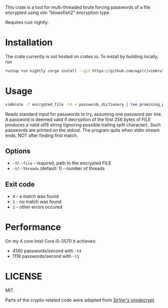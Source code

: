 This crate is a tool for multi-threaded brute forcing passwords of a file encrypted using vim "blowsfish2" encryption type.

Requires rust nightly.

# Installation

The crate currently is not hosted on crates.io. To install by building locally, run

```bash
rustup run nightly cargo install --git https://github.com/wgslr/vimbrute.git --branch=stable vimbrute
```

# Usage

```bash
vimbrute -f encrypted_file -t4 < passwords_dictionary | tee promising_passwords
```

Reads standard input for passwords to try, assuming one password per line. A
password is deemed valid if decryption of the first 256 bytes of FILE
produces a valid utf8 string (ignoring possible trailing split character).
Such passwords are printed on the stdout. The program quits when stdin stream
ends, NOT after finding first match.

## Options

- `-f`/`--file` - required, path to the encrypted FILE
- `-t`/`--threads` (default: 1) - number of threads

## Exit code

- `0` - a match was found
- `1` - no match was found
- `2` - other errors occured

# Performance

On my 4 core Intel Core i5-3570 it achieves:

- 4140 passwords/second with `-t4`
- 1118 passwords/second with `-t1`

# LICENSE

MIT.

Parts of the crypto-related code were adapted from [SirVer's vimdecrypt](https://github.com/SirVer/vimdecrypt-rs/).
